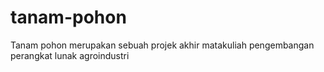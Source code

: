 # tanam-pohon
 Tanam pohon merupakan sebuah projek akhir matakuliah pengembangan perangkat lunak agroindustri
